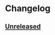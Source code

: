 # Changelog

## [Unreleased]

[Unreleased]: https://github.com/simple-rpc/sdk-elixir/compare/v0.0.1...HEAD
